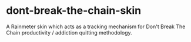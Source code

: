 # dont-break-the-chain-skin
A Rainmeter skin which acts as a tracking mechanism for Don't Break The Chain productivity / addiction quitting methodology.
